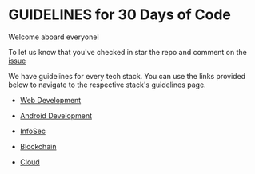# GUIDELINES for 30 Days of Code
Welcome aboard everyone!

To let us know that you've checked in star the repo and comment on the [issue](https://github.com/CUSAT-SOE/guidelines/issues/1)

We have guidelines for every tech stack. You can use the links provided below to navigate to the respective stack's guidelines page.

- [Web Development](web.md)

- [Android Development](android.md)

- [InfoSec](infosec.md)

- [Blockchain](blockchain.md)

- [Cloud](cloud.md)
